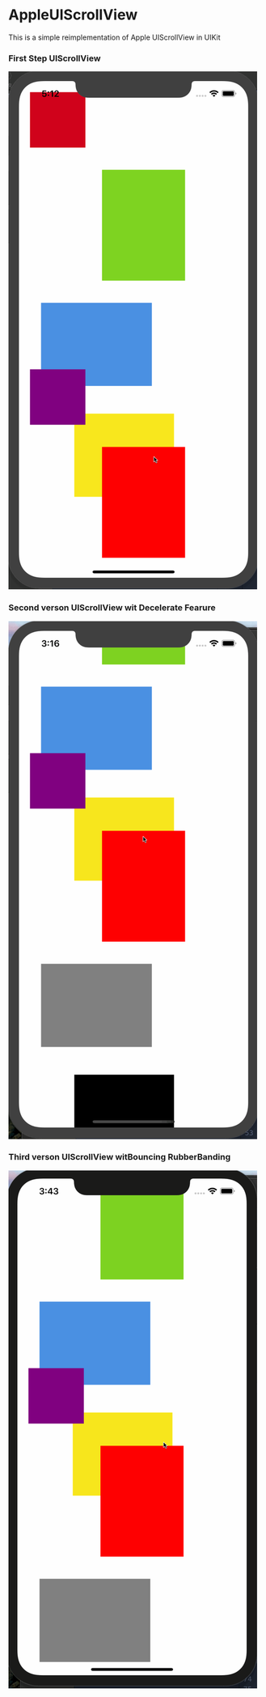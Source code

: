 # AppleUIScrollView
 This is a simple reimplementation of Apple UIScrollView in UIKit

### First Step UIScrollView 

 ![Init Apple ScrollView](https://github.com/sishenyihuba/AppleUIScrollView/raw/master/Gif/AppleUIScrollView1.0.gif)

 ### Second verson UIScrollView wit Decelerate Fearure
 ![UIScrollView wit Decelerate Fearure](https://github.com/sishenyihuba/AppleUIScrollView/raw/master/Gif/AppleUIScrollView2.0+Decelerate.gif)

 ### Third verson UIScrollView witBouncing RubberBanding
 ![UIScrollView wit Decelerate Fearure](https://github.com/sishenyihuba/AppleUIScrollView/raw/master/Gif/AppleUIScrollView3.0+Bouncing&RubberBanding.gif)

